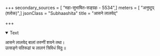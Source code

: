 +++
secondary_sources = [ "महा-सुभाषित-सङ्ग्रहः - 5534",]
meters = [ "अनुष्टुप् (श्लोक)",]
jsonClass = "Subhaashita"
title = "आसने लालयेद्"

+++

<details open><summary>Text</summary>

आसने लालयेद् बालां तरुणीं शयने तथा।  
उत्सङ्गे पतिरूढां च लालनं त्रिविधं विदुः॥
</details>
